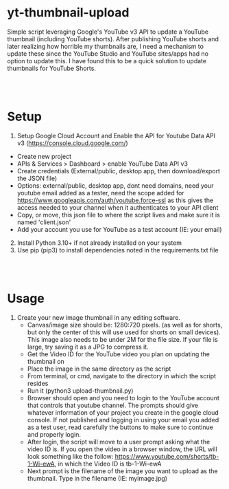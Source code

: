 # yt-thumbnail-upload

Simple script leveraging Google's YouTube v3 API to update a YouTube thumbnail (including YouTube shorts). After publishing YouTube shorts and later realizing how horrible my thumbnails are, I need a mechanism to update these since the YouTube Studio and YouTube sites/apps had no option to update this. I have found this to be a quick solution to update thumbnails for YouTube Shorts.

<br><br>

# Setup

1. Setup Google Cloud Account and Enable the API for Youtube Data API v3 (https://console.cloud.google.com/)
  - Create new project
  - APIs & Services > Dashboard > enable YouTube Data API v3
  - Create credentials (External/public, desktop app, then download/export the JSON file)
  - Options: external/public, desktop app, dont need domains, need your youtube email added as a tester, need the scope added for https://www.googleapis.com/auth/youtube.force-ssl as this gives the access needed to your channel when it authenticates to your API client
  - Copy, or move, this json file to where the script lives and make sure it is named 'client.json'
  - Add your account you use for YouTube as a test account (IE: your email)
2. Install Python 3.10+ if not already installed on your system
3. Use pip (pip3) to install dependencies noted in the requirements.txt file

<br><br>

# Usage
1. Create your new image thumbnail in any editing software. 
   - Canvas/image size should be: 1280:720 pixels. (as well as for shorts, but only the center of this will use used for shorts on small devices). This image also needs to be under 2M for the file size. If your file is large, try saving it as a JPG to compress it.
   - Get the Video ID for the YouTube video you plan on updating the thumbnail on
   - Place the image in the same directory as the script
   - From terminal, or cmd, navigate to the directory in which the script resides
   - Run it (python3 upload-thumbnail.py)
   - Browser should open and you need to login to the YouTube account that controls that youtube channel. The prompts should give whatever information of your project you create in the google cloud console. If not published and logging in using your email you added as a test user, read carefully the buttons to make sure to continue and properly login.
   - After login, the script will move to a user prompt asking what the video ID is. If you open the video in a browser window, the URL will look something like the follow: https://www.youtube.com/shorts/tb-1-Wi-ewA, in which the Video ID is tb-1-Wi-ewA
   - Next prompt is the filename of the image you want to upload as the thumbnail. Type in the filename (IE: myimage.jpg)
